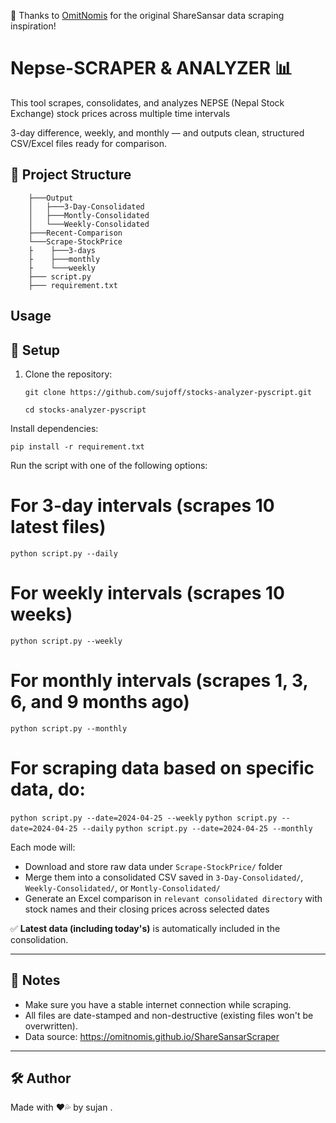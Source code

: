 🙏 Thanks to [OmitNomis](https://github.com/OmitNomis/ShareSansarScraper) for the original ShareSansar data scraping inspiration!


# Nepse-SCRAPER & ANALYZER 📊

This tool scrapes, consolidates, and analyzes NEPSE (Nepal Stock Exchange) stock prices across multiple time intervals

 3-day difference, 
 weekly, 
 and monthly — and outputs clean, structured CSV/Excel files ready for comparison.



## 📁 Project Structure



        ├───Output
        │   ├───3-Day-Consolidated
        │   ├───Montly-Consolidated
        │   └───Weekly-Consolidated
        ├───Recent-Comparison
        └───Scrape-StockPrice
        ├    ├───3-days
        ├    ├───monthly
        ├    └───weekly   
        ├─── script.py
        ├─── requirement.txt



## Usage

## 🔧 Setup

1. Clone the repository:
   
   `git clone https://github.com/sujoff/stocks-analyzer-pyscript.git`

   `cd stocks-analyzer-pyscript`


Install dependencies:

    pip install -r requirement.txt


Run the script with one of the following options:


# For 3-day intervals (scrapes 10 latest files)
`python script.py --daily`

# For weekly intervals (scrapes 10 weeks)
`python script.py --weekly`

# For monthly intervals (scrapes 1, 3, 6, and 9 months ago)
`python script.py --monthly`

# For scraping data based on specific data, do:

`python script.py --date=2024-04-25 --weekly`
`python script.py --date=2024-04-25 --daily`
`python script.py --date=2024-04-25 --monthly`


Each mode will:
- Download and store raw data under `Scrape-StockPrice/` folder
- Merge them into a consolidated CSV saved in `3-Day-Consolidated/`, `Weekly-Consolidated/`, or `Montly-Consolidated/`
- Generate an Excel comparison in `relevant consolidated directory` with stock names and their closing prices across selected dates

✅ **Latest data (including today's)** is automatically included in the consolidation.

---

## 📌 Notes

- Make sure you have a stable internet connection while scraping.
- All files are date-stamped and non-destructive (existing files won't be overwritten).
- Data source: https://omitnomis.github.io/ShareSansarScraper


---

## 🛠 Author

Made with ❤️💦 by sujan .